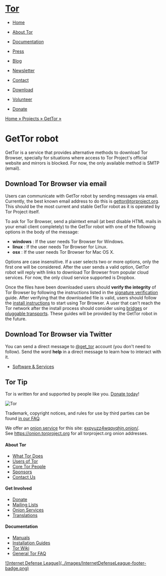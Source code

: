 # [Tor](../index.html.en)

  * [Home](../index.html.en)
  * [About Tor](../about/overview.html.en)
  * [Documentation](../docs/documentation.html.en)
  * [Press](../press/press.html.en)
  * [Blog](https://blog.torproject.org/blog/)
  * [Newsletter](https://newsletter.torproject.org)
  * [Contact](../about/contact.html.en)

  * [Download](../download/download-easy.html.en)
  * [Volunteer](../getinvolved/volunteer.html.en)
  * [Donate](../donate/donate-button.html.en)

[Home » ](../index.html.en) [Projects » ](../projects/projects.html.en)
[GetTor » ](../projects/gettor.html.en)

# GetTor robot

GetTor is a service that provides alternative methods to download Tor Browser,
specially for situations where access to Tor Project's official website and
mirrors is blocked. For now, the only available method is SMTP (email).

## Download Tor Browser via email

Users can communicate with GetTor robot by sending messages via email.
Currently, the best known email address to do this is gettor@torproject.org.
This should be the most current and stable GetTor robot as it is operated by
Tor Project itself.

To ask for Tor Browser, send a plaintext email (at best disable HTML mails in
your email client completely) to the GetTor robot with one of the following
options in the body of the message:

  * **windows** : If the user needs Tor Browser for Windows. 
  * **linux** : If the user needs Tor Browser for Linux. 
  * **osx** : If the user needs Tor Browser for Mac OS X. 

Options are case insensitive. If a user selects two or more options, only the
first one will be considered. After the user sends a valid option, GetTor
robot will reply with links to download Tor Browser from popular cloud
services. For now, the only cloud service supported is Dropbox.

Once the files have been downloaded users should **verify the integrity** of
Tor Browser by following the instructions listed in the [ signature
verification](https://www.torproject.org/docs/verifying-signatures.html.en)
guide. After verifying that the downloaded file is valid, users should follow
the [ install
instructions](https://www.torproject.org/projects/torbrowser.html.en#macosx)
to start using Tor Browser. A user that can't reach the Tor network after the
install process should consider using
[bridges](https://bridges.torproject.org) or [ pluggable
transports](https://www.torproject.org/docs/pluggable-transports.html.en).
These guides will be provided by the GetTor robot in the future.

## Download Tor Browser via Twitter

You can send a direct message to [@get_tor](https://twitter.com/get_tor)
account (you don't need to follow). Send the word **help** in a direct message
to learn how to interact with it.

  * [Software & Services](../projects/projects.html.en)

## Tor Tip

Tor is written for and supported by people like you. [Donate
today](../donate/donate.html.en)!

![Tor](../images/onion.jpg)

Trademark, copyright notices, and rules for use by third parties can be found
[in our FAQ](../docs/trademark-faq.html.en).

We offer an [onion service](https://www.torproject.org/docs/hidden-services)
for this site: [expyuzz4wqqyqhjn.onion/](http://expyuzz4wqqyqhjn.onion/).  
See <https://onion.torproject.org> for all torproject.org onion addresses.

#### About Tor

  * [What Tor Does](../about/overview.html.en)
  * [Users of Tor](../about/torusers.html.en)
  * [Core Tor People](../about/corepeople.html.en)
  * [Sponsors](../about/sponsors.html.en)
  * [Contact Us](../about/contact.html.en)

#### Get Involved

  * [Donate](../donate/donate-foot.html.en)
  * [Mailing Lists](../docs/documentation.html.en#MailingLists)
  * [Onion Services](../docs/onion-services.html.en)
  * [Translations](../getinvolved/translation.html.en)

#### Documentation

  * [Manuals](../docs/tor-manual.html.en)
  * [Installation Guides](../docs/documentation.html.en)
  * [Tor Wiki](https://trac.torproject.org/projects/tor/wiki/)
  * [General Tor FAQ](../docs/faq.html.en)

[![Internet Defense League](../images/InternetDefenseLeague-footer-
badge.png)](https://internetdefenseleague.org/)

